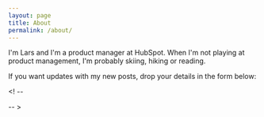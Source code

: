 ```yaml
---
layout: page
title: About
permalink: /about/
---
```


I'm Lars and I'm a product manager at HubSpot. When I'm not playing at product management, I'm probably skiing, hiking or reading.

If you want updates with my new posts, drop your details in the form below:

<! --
<!--[if lte IE 8]>
<script charset="utf-8" type="text/javascript" src="//js.hsforms.net/forms/v2-legacy.js"></script>
<![endif]-->
<script charset="utf-8" type="text/javascript" src="//js.hsforms.net/forms/v2.js"></script>
<script>
  hbspt.forms.create({
    css: '',
    portalId: '447168',
    formId: 'b0c5b9b5-5576-4a6f-ad5c-969aba749da6'
  });
</script>
-- >


<!--[if lte IE 8]>
<script charset="utf-8" type="text/javascript" src="//js.hsforms.net/forms/v2-legacy.js"></script>
<![endif]-->
<script charset="utf-8" type="text/javascript" src="//js.hsforms.net/forms/v2.js"></script>
<script>
  hbspt.forms.create({
    css: '',
    portalId: '444414',
    formId: '07fb396c-be53-494a-ad19-f4b00bfd1b1f'
  });
</script>
